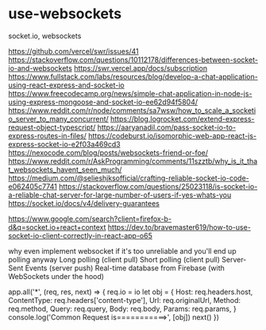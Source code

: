 # use-websockets

socket.io, websockets

https://github.com/vercel/swr/issues/41
https://stackoverflow.com/questions/10112178/differences-between-socket-io-and-websockets
https://swr.vercel.app/docs/subscription
https://www.fullstack.com/labs/resources/blog/develop-a-chat-application-using-react-express-and-socket-io
https://www.freecodecamp.org/news/simple-chat-application-in-node-js-using-express-mongoose-and-socket-io-ee62d94f5804/
https://www.reddit.com/r/node/comments/sa7wsw/how_to_scale_a_socketio_server_to_many_concurrent/
https://blog.logrocket.com/extend-express-request-object-typescript/
https://aaryanadil.com/pass-socket-io-to-express-routes-in-files/
https://codeburst.io/isomorphic-web-app-react-js-express-socket-io-e2f03a469cd3
https://nexocode.com/blog/posts/websockets-friend-or-foe/
https://www.reddit.com/r/AskProgramming/comments/11szztb/why_is_it_that_websockets_havent_seen_much/
https://medium.com/@selieshjksofficial/crafting-reliable-socket-io-code-e062405c7741
https://stackoverflow.com/questions/25023118/is-socket-io-a-reliable-chat-server-for-large-number-of-users-if-yes-whats-you
https://socket.io/docs/v4/delivery-guarantees

https://www.google.com/search?client=firefox-b-d&q=socket.io+react+context
https://dev.to/bravemaster619/how-to-use-socket-io-client-correctly-in-react-app-o65

why even implement websocket if it's too unreliable and you'll end up polling anyway
Long polling (client pull)
Short polling (client pull)
Server-Sent Events (server push)
Real-time database from Firebase (with WebSockets under the hood)

<!-- prettier-ignore-start -->
app.all('*', (req, res, next) => {
  req.io = io
  let obj = {
    Host: req.headers.host,
    ContentType: req.headers['content-type'],
    Url: req.originalUrl,
    Method: req.method,
    Query: req.query,
    Body: req.body,
    Params: req.params,
  }
  console.log('Common Request is===========>', [obj])
  next()
})
<!-- prettier-ignore-end -->
